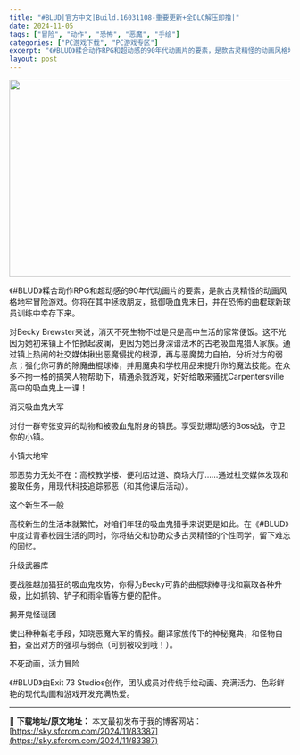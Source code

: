```yaml
---
title: "#BLUD|官方中文|Build.16031108-重要更新+全DLC解压即撸|"
date: 2024-11-05
tags: ["冒险", "动作", "恐怖", "恶魔", "手绘"]
categories: ["PC游戏下载", "PC游戏专区"]
excerpt: "《#BLUD》糅合动作RPG和超动感的90年代动画片的要素，是款古灵精怪的动画风格地牢冒险游戏。你将在其中拯救朋友，抵御吸血鬼末日，并在恐怖的曲棍球新球员训练中幸存下来。 对Becky Brewster来说，消灭不死生物不过是只是高中生活的家常便饭。这不光因为她初来镇上不怕掀起波澜，更因为她出身深谙&hellip;"
layout: post
---
```


<img class="aligncenter size-full wp-image-83334" src="https://sky.sfcrom.com/wp-content/uploads/2024/11/2024110509493782.webp" alt="" width="616" height="353" />

《#BLUD》糅合动作RPG和超动感的90年代动画片的要素，是款古灵精怪的动画风格地牢冒险游戏。你将在其中拯救朋友，抵御吸血鬼末日，并在恐怖的曲棍球新球员训练中幸存下来。

对Becky Brewster来说，消灭不死生物不过是只是高中生活的家常便饭。这不光因为她初来镇上不怕掀起波澜，更因为她出身深谙法术的古老吸血鬼猎人家族。通过镇上热闹的社交媒体揪出恶魔侵扰的根源，再与恶魔势力自拍，分析对方的弱点；强化你可靠的除魔曲棍球棒，并用魔典和学校用品来提升你的魔法技能。在众多不拘一格的搞笑人物帮助下，精通杀戮游戏，好好给敢来骚扰Carpentersville高中的吸血鬼上一课！

消灭吸血鬼大军

对付一群夸张变异的动物和被吸血鬼附身的镇民。享受劲爆动感的Boss战，守卫你的小镇。

小镇大地牢

邪恶势力无处不在：高校教学楼、便利店过道、商场大厅……通过社交媒体发现和接取任务，用现代科技追踪邪恶（和其他课后活动）。

这个新生不一般

高校新生的生活本就繁忙，对咱们年轻的吸血鬼猎手来说更是如此。在《#BLUD》中度过青春校园生活的同时，你将结交和协助众多古灵精怪的个性同学，留下难忘的回忆。

升级武器库

要战胜越加猖狂的吸血鬼攻势，你得为Becky可靠的曲棍球棒寻找和赢取各种升级，比如抓钩、铲子和雨伞盾等方便的配件。

揭开鬼怪谜团

使出种种新老手段，知晓恶魔大军的情报。翻译家族传下的神秘魔典，和怪物自拍，查出对方的强项与弱点（可别被咬到哦！）。

不死动画，活力冒险

《#BLUD》由Exit 73 Studios创作，团队成员对传统手绘动画、充满活力、色彩鲜艳的现代动画和游戏开发充满热爱。

---
📖 **下载地址/原文地址：** 本文最初发布于我的博客网站：[https://sky.sfcrom.com/2024/11/83387](https://sky.sfcrom.com/2024/11/83387)
